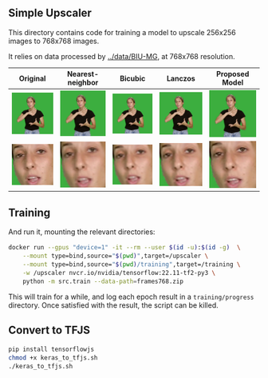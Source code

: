 ## Simple Upscaler

This directory contains code for training a model to upscale 256x256 images to 768x768 images.

It relies on data processed by [../data/BIU-MG](../data/BIU-MG), at 768x768 resolution.

| Original                                          | Nearest-neighbor | Bicubic | Lanczos | Proposed Model |
|---------------------------------------------------|------------------|---------|---------|----------------|
| <img src="figures/original.png" alt="Original" width="100%">                 | <img src="figures/nearest-neighbor.png" alt="Nearest-neighbor" width="100%"> | <img src="figures/bicubic.png" alt="Bicubic" width="100%"> | <img src="figures/lanczos.png" alt="Lanczos" width="100%"> | <img src="figures/ai.png" alt="Proposed Model" width="100%"> |
| <img src="figures/original_cropped.png" alt="Original cropped" width="100%"> | <img src="figures/nearest-neighbor_cropped.png" alt="Nearest-neighbor cropped" width="100%"> | <img src="figures/bicubic_cropped.png" alt="Bicubic cropped" width="100%"> | <img src="figures/lanczos_cropped.png" alt="Lanczos cropped" width="100%"> | <img src="figures/ai_cropped.png" alt="Proposed Model cropped" width="100%"> |

## Training

And run it, mounting the relevant directories:

```bash
docker run --gpus "device=1" -it --rm --user $(id -u):$(id -g)  \
	--mount type=bind,source="$(pwd)",target=/upscaler \
	--mount type=bind,source="$(pwd)/training",target=/training \
	-w /upscaler nvcr.io/nvidia/tensorflow:22.11-tf2-py3 \
	python -m src.train --data-path=frames768.zip
```

This will train for a while, and log each epoch result in a `training/progress` directory. Once satisfied with the
result, the script can be killed.

## Convert to TFJS

```.bash
pip install tensorflowjs
chmod +x keras_to_tfjs.sh
./keras_to_tfjs.sh
```

